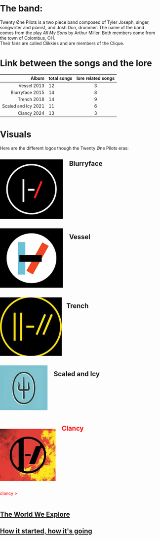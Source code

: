 # The band: 
Twenty Øne Pilots is a two piece band composed of Tyler Joseph, singer, songwriter and pianist, and Josh Dun, drummer. 
The name of the band comes from the play _All My Sons_ by Arthur Miller.
Both members come from the town of Colombus, OH.  
Their fans are called Clikkies and are members of the Clique. 


# Link between the songs and the lore

Album    | total songs  | lore related songs 
---------:| :----- |:-----:
Vessel  2013    |  12 | 3
Blurryface  2015 |    14 | 8
Trench   2018 |     14 | 9
Scaled and Icy  2021  | 11| 6
Clancy   2024   |  13 | 3

# Visuals
Here are the different logos though the Twenty Øne Pilots eras:  

<p style="float:left"><img src="Twentyonepilots/blurrylogo.jpg" /></p>
<p><h2>&nbsp;&nbsp;&nbsp; Blurryface</h2></p>
<div style="clear:both"></div>
<p style="float:left"><img src="Twentyonepilots/vessellogo.jpg" /></p>
<p><h2>&nbsp;&nbsp;&nbsp; Vessel</h2></p>
<div style="clear:both"></div>
<p style="float:left"><img src="Twentyonepilots/trenchlogo.jpg" /></p>
<p><h2>&nbsp;&nbsp;&nbsp;Trench</h2></p>
<div style="clear:both"></div>
<p style="float:left"><img src="Twentyonepilots/sailogo.jpg" /></p>
<p style="font-size: 20"><h2>&nbsp;&nbsp;&nbsp; Scaled and Icy</h2></p>
<div style="clear:both"></div>
<p style="float:left"><img src="Twentyonepilots/clancylogo.jpg" /></p>
<span style="color: red"><h2>&nbsp;&nbsp;&nbsp; Clancy</h2></span>
<div style="clear:both"></div>  

<span style="color:red;">clancy > </span>
&nbsp;  
&nbsp;  
## [The World We Explore](Dema.md)  
## [How it started, how it's going](moreabout.md)    

&nbsp;
<html>
<head>
    <meta charset="UTF-8">
    <meta name="viewport" content="width=device-width, initial-scale=1.0">
    <style>
        body {
            margin: 0;
            padding: 0;
            height: 125; 
            background-image: url('Twentyonepilots/background.jpg'); 
            background-size: cover; 
            background-position: center; 
            background-repeat: no-repeat;
        }
    </style>
</head> 
</html>
